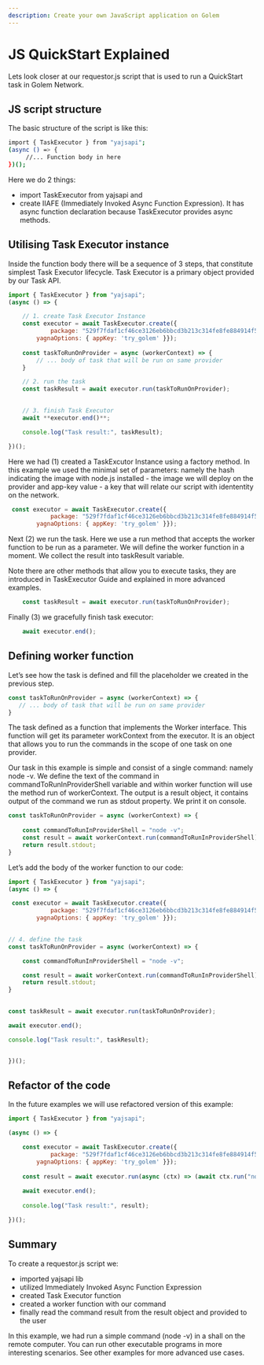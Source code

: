 ```yaml
---
description: Create your own JavaScript application on Golem
---
```


# JS QuickStart Explained

Lets look closer at our requestor.js script that is used to run a QuickStart task in Golem Network.

## JS script structure
The basic structure of the script is like this:

```bash
import { TaskExecutor } from "yajsapi";
(async () => {
  	 //... Function body in here 
})();
```

Here we do 2 things:

* import TaskExecutor from yajsapi and 
* create IIAFE (Immediately Invoked Async Function Expression). It has async function declaration because TaskExecutor provides async methods.


## Utilising Task Executor instance

Inside the function body there will be a sequence of 3 steps, that constitute simplest Task Executor lifecycle. Task Executor is a primary object provided by our Task API.  

```js
import { TaskExecutor } from "yajsapi";
(async () => {

	// 1. create Task Executor Instance
	const executor = await TaskExecutor.create({
    		package: "529f7fdaf1cf46ce3126eb6bbcd3b213c314fe8fe884914f5d1106d4",    
		yagnaOptions: { appKey: 'try_golem' }});
	
	const taskToRunOnProvider = async (workerContext) => {
   		// ... body of task that will be run on same provider
	}

	// 2. run the task
	const taskResult = await executor.run(taskToRunOnProvider);

	
	// 3. finish Task Executor
	await **executor.end()**;

	console.log("Task result:", taskResult);

})();
```

Here we had (1) created a TaskExcutor Instance using a factory method. In this example we used the minimal set of parameters: namely the hash indicating the image with node.js installed - the image we will deploy on the provider and app-key value - a key that will relate our script with idententity on the network.  

```js
 const executor = await TaskExecutor.create({
    		package: "529f7fdaf1cf46ce3126eb6bbcd3b213c314fe8fe884914f5d1106d4",    
		yagnaOptions: { appKey: 'try_golem' }});
```

Next (2) we run the task. Here we use a run method that accepts the worker function to be run as a parameter. We will define the worker function in a moment. We collect the result into taskResult variable. 

Note there are other methods that allow you to execute tasks, they are introduced in TaskExecutor Guide and explained in more advanced examples.


```js
	const taskResult = await executor.run(taskToRunOnProvider);
```

Finally (3) we gracefully finish task executor:

```js
	await executor.end();
```


## Defining worker function

Let’s see how the task is defined and fill the placeholder we created in the previous step.

```js
const taskToRunOnProvider = async (workerContext) => {
   // ... body of task that will be run on same provider
}
```

The task defined as a function that implements the Worker interface. This function will get its parameter workContext from the executor. It is an object that allows you to run the commands in the scope of one task on one provider. 


Our task in this example is simple and consist of a single command: namely node -v. We define the text of the command in commandToRunInProviderShell variable and within worker function will use the method run of workerContext. The output is a result object, it contains output of the command we run as stdout property. We print it on console.

```js
const taskToRunOnProvider = async (workerContext) => {
   
	const commandToRunInProviderShell = "node -v";
	const result = await workerContext.run(commandToRunInProviderShell);
	return result.stdout;  
}
```

Let’s  add the body of the worker function to our code:

```js
import { TaskExecutor } from "yajsapi";
(async () => {

 const executor = await TaskExecutor.create({
    		package: "529f7fdaf1cf46ce3126eb6bbcd3b213c314fe8fe884914f5d1106d4",    
		yagnaOptions: { appKey: 'try_golem' }});
	

// 4. define the task  
const taskToRunOnProvider = async (workerContext) => {

	const commandToRunInProviderShell = "node -v";

	const result = await workerContext.run(commandToRunInProviderShell);
	return result.stdout;  
}

	
const taskResult = await executor.run(taskToRunOnProvider);

await executor.end();

console.log("Task result:", taskResult);


})();
```


## Refactor of the code

In the future examples we will use refactored version of this example:

```js
import { TaskExecutor } from "yajsapi";

(async () => {

	const executor = await TaskExecutor.create({
    		package: "529f7fdaf1cf46ce3126eb6bbcd3b213c314fe8fe884914f5d1106d4",    
		yagnaOptions: { appKey: 'try_golem' }});
	
	const result = await executor.run(async (ctx) => (await ctx.run("node -v")).stdout);
	
	await executor.end();
	
	console.log("Task result:", result);

})();
```

## Summary

To create a requestor.js script we:

* imported yajsapi lib
* utilized Immediately Invoked Async Function Expression
* created Task Executor function
* created a worker function with our command
* finally read the command result from the result object and provided to the user


In this example, we had run a simple command (node -v) in a shall on the remote computer. You can run other executable programs in more interesting scenarios. See other examples for more advanced use cases.

